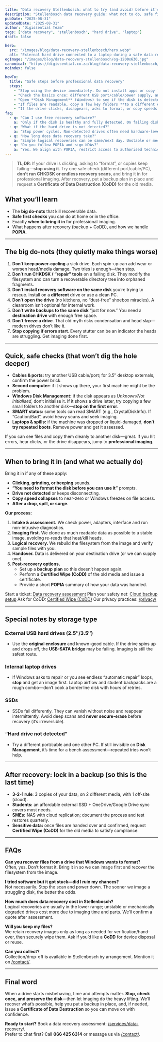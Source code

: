 ```yaml
---
title: "Data recovery Stellenbosch: what to try (and avoid) before it’s too late"
description: "Stellenbosch data recovery guide: what not to do, safe first checks, and when to bring a failing drive in—plus backups and Certified Wipe (CoDD)."
pubDate: "2025-08-31"
updatedDate: "2025-08-31"
author: "Digissential Team"
tags: ["data recovery", "stellenbosch", "hard drive", "laptop"]
draft: false

hero:
  src: "/images/blog/data-recovery-stellenbosch/hero.webp"
  alt: "External hard drive connected to a laptop during a safe data recovery check"
ogImage: "/images/blog/data-recovery-stellenbosch/og-1200x630.jpg"
canonical: "https://digissential.co.za/blog/data-recovery-stellenbosch/"
noindex: false

howTo:
  title: "Safe steps before professional data recovery"
  steps:
    - "Stop using the device immediately. Do not install apps or copy files to the same drive you’re trying to recover."
    - "Check the basics once: different USB port/cable/power supply, and try another machine. Avoid repeated power cycling."
    - "Open **Disk Management** (Windows) to see if the disk is detected. **Do not** initialise, format, or run CHKDSK."
    - "If files are readable, copy a few key folders **to a different disk** and stop at the first error."
    - "If the drive clicks, disappears, asks to format, or copy speeds collapse—**bring it in** for recovery and request CoDD after your data is safe."
faq:
  - q: "Can I use free recovery software?"
    a: "Only if the disk is healthy and fully detected. On failing disks, repeated scans can worsen damage. We image the drive first, then recover from the image."
  - q: "What if the hard drive is not detected?"
    a: "Stop power cycles. Non-detected drives often need hardware-level work or controlled imaging. Bring it in for assessment."
  - q: "How long does data recovery take?"
    a: "Simple logical recoveries can be same/next day. Unstable or mechanically degraded drives can take 2–5 working days depending on imaging speed and parts availability."
  - q: "Do you follow POPIA and sign NDAs?"
    a: "Yes. We align with POPIA, restrict access to authorised technicians, and can sign an NDA. After successful recovery, we can perform a Certified Wipe (CoDD) of your old media."
---
```


> **TL;DR**: If your drive is clicking, asking to “format”, or copies keep failing—**stop using it**. Try one safe check (different port/cable/PC), **don’t run CHKDSK or endless recovery scans**, and bring it in for professional imaging. After recovery, put a backup plan in place and request a **Certificate of Data Destruction (CoDD)** for the old media.

## What you’ll learn
- The **big do-nots** that kill recoverable data.
- **Safe first checks** you can do at home or in the office.
- Exactly **when to bring it in** for professional imaging.
- What happens after recovery (backup + CoDD), and how we handle **POPIA**.

---

## The big **do-nots** (they quietly make things worse)

1. **Don’t keep power-cycling** a sick drive. Each spin-up can add wear or worsen head/media damage. Two tries is enough—then stop.  
2. **Don’t run CHKDSK / “repair” tools** on a failing disk. They modify the filesystem and can turn a recoverable directory tree into orphaned fragments.  
3. **Don’t install recovery software on the same disk** you’re trying to rescue. Install on a **different** drive or use a clean PC.  
4. **Don’t open the drive** (no kitchens, no “dust-free” shoebox miracles). A cleanroom isn’t optional for internal work.  
5. **Don’t write backups to the same disk** “just for now.” You need a **destination drive** with enough free space.  
6. **Don’t freeze a drive**. That old myth risks condensation and head slap—modern drives don’t like it.  
7. **Stop copying if errors start**. Every stutter can be an indicator the heads are struggling. Get imaging done first.

---

## Quick, safe checks (that won’t dig the hole deeper)

- **Cables & ports:** try another USB cable/port; for 3.5″ desktop externals, confirm the power brick.  
- **Second computer:** if it shows up there, your first machine might be the problem.  
- **Windows Disk Management:** if the disk appears as *Unknown/Not initialised*, don’t initialise it. If it shows a drive letter, try copying a few small folders to another disk—**stop on the first error**.  
- **SMART status:** some tools can read SMART (e.g., CrystalDiskInfo). If “Caution/Bad”, avoid heavy scans and seek imaging.  
- **Laptops & spills:** if the machine was dropped or liquid-damaged, **don’t try repeated boots**. Remove power and get it assessed.

If you can see files and copy them cleanly to another disk—great. If you hit errors, hear clicks, or the drive disappears, jump to **professional imaging**.

---

## When to bring it in (and what we actually do)

Bring it in if any of these apply:

- **Clicking, grinding, or beeping** sounds.  
- **“You need to format the disk before you can use it”** prompts.  
- **Drive not detected** or keeps disconnecting.  
- **Copy speed collapses** to near-zero or Windows freezes on file access.  
- **After a drop, spill, or surge**.

**Our process:**  
1) **Intake & assessment.** We check power, adapters, interface and run non-intrusive diagnostics.  
2) **Imaging first.** We clone as much readable data as possible to a stable image, avoiding re-reads that heat/kill heads.  
3) **Logical recovery.** We rebuild the filesystem from the image and verify sample files with you.  
4) **Handover.** Data is delivered on your destination drive (or we can supply one).  
5) **Post-recovery options.**  
   - Set up a **backup plan** so this doesn’t happen again.  
   - Perform a **Certified Wipe (CoDD)** of the old media and issue a certificate.  
   - Provide a short **POPIA** summary of how your data was handled.

Start a ticket: [Data recovery assessment](/services/data-recovery-simple-logical/)
Plan your safety net: [Cloud backup setup](/services/cloud-backup-setup/)
Ask for CoDD: [Certified Wipe (CoDD)](/services/data-destruction-certified-wipe/)
Our privacy practices: [/privacy/](/privacy/)

---

## Special notes by storage type

### External USB hard drives (2.5″/3.5″)
- Use the **original enclosure** and known-good cable. If the drive spins up and drops off, the **USB-SATA bridge** may be failing. Imaging is still the safest route.

### Internal laptop drives
- If Windows asks to repair or you see endless “automatic repair” loops, **stop** and get an image first. Laptop airflow and student backpacks are a rough combo—don’t cook a borderline disk with hours of retries.

### SSDs
- SSDs fail differently. They can vanish without noise and reappear intermittently. Avoid deep scans and **never secure-erase** before recovery (it’s irreversible).

### “Hard drive not detected”
- Try a different port/cable and one other PC. If still invisible on **Disk Management**, it’s time for a bench assessment—repeated tries won’t help.

---

## After recovery: lock in a backup (so this is the last time)

- **3-2-1 rule**: 3 copies of your data, on 2 different media, with 1 off-site (cloud).  
- **Students:** an affordable external SSD + OneDrive/Google Drive sync covers most needs.  
- **SMEs:** NAS with cloud replication; document the process and test restores quarterly.  
- **Sensitive data:** once files are handed over and confirmed, request **Certified Wipe (CoDD)** for the old media to satisfy compliance.

---

## FAQs

**Can you recover files from a drive that Windows wants to format?**  
Often, yes. Don’t format it. Bring it in so we can image first and recover the filesystem from the image.

**I tried software but it got stuck—did I ruin my chances?**  
Not necessarily. Stop the scan and power down. The sooner we image a struggling disk, the better the odds.

**How much does data recovery cost in Stellenbosch?**  
Logical recoveries are usually in the lower range; unstable or mechanically degraded drives cost more due to imaging time and parts. We’ll confirm a quote after assessment.

**Will you keep my files?**  
We retain recovery images only as long as needed for verification/hand-over, then securely wipe them. Ask if you’d like a **CoDD** for device disposal or reuse.

**Can you collect?**  
Collection/drop-off is available in Stellenbosch by arrangement. Mention it on [/contact/](/contact/).

---

## Final word

When a drive starts misbehaving, time and attempts matter. **Stop, check once, and preserve the disk**—then let imaging do the heavy lifting. We’ll recover what’s possible, help you put a backup in place, and, if needed, issue a **Certificate of Data Destruction** so you can move on with confidence.

**Ready to start?** Book a data recovery assessment: [/services/data-recovery/](/services/data-recovery/).  
Prefer to chat first? Call **066 425 6314** or message us via [/contact/](/contact/).
